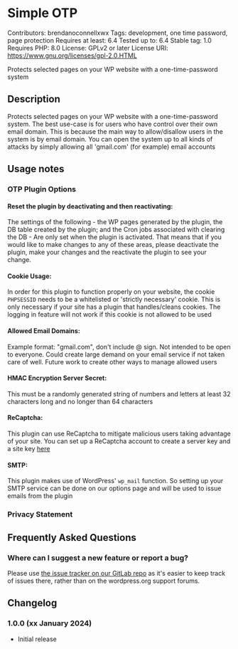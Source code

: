 # Simple OTP
Contributors: brendanoconnellxwx
Tags: development, one time password, page protection
Requires at least: 6.4
Tested up to: 6.4
Stable tag: 1.0
Requires PHP: 8.0
License: GPLv2 or later
License URI: https://www.gnu.org/licenses/gpl-2.0.HTML

Protects selected pages on your WP website with a one-time-password system

## Description

Protects selected pages on your WP website with a one-time-password system. The best use-case is for users who have control over their own email domain. 
This is because the main way to allow/disallow users in the system is by email domain. You can open the system up to all kinds of attacks by simply allowing all 'gmail.com' (for example) email accounts

## Usage notes

### OTP Plugin Options

#### Reset the plugin by deactivating and then reactivating:

The settings of the following - the WP pages generated by the plugin, the DB table created by the plugin; and the Cron jobs associated with clearing the DB -
Are only set when the plugin is activated. That means that if you would like to make changes to any of these areas, 
please deactivate the plugin, make your changes and the reactivate the plugin to see your change.

#### Cookie Usage:

In order for this plugin to function properly on your website, the cookie `PHPSESSID` needs to be a whitelisted or 'strictly necessary' cookie. 
This is only necessary if your site has a plugin that handles/cleans cookies. The logging in feature will not work if this cookie is not allowed to be used

#### Allowed Email Domains:

Example format: "gmail.com", don't include @ sign. Not intended to be open to everyone. Could create large demand on your email service if not taken care of well. 
Future work to create other ways to manage allowed users

#### HMAC Encryption Server Secret:

This must be a randomly generated string of numbers and letters at least 32 characters long and no longer than 64 characters

#### ReCaptcha:

This plugin can use ReCaptcha to mitigate malicious users taking advantage of your site. You can set up a ReCaptcha account to create a server key and a site key [here](https://www.google.com/recaptcha/admin/enterprise)

#### SMTP: 

This plugin makes use of WordPress' `wp_mail` function. So setting up your SMTP service can be done on our options page and will be used to issue emails from the plugin


### Privacy Statement

## Frequently Asked Questions

### Where can I suggest a new feature or report a bug?

Please use [the issue tracker on our GitLab repo](https://github.com/simpleotp/simpleotp) as it's easier to keep track of issues there, rather than on the wordpress.org support forums.


## Changelog ##

### 1.0.0 (xx January 2024) ###
* Initial release